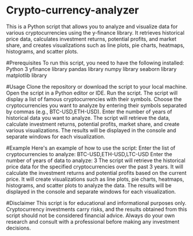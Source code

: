 # Crypto-currency-analyzer
This is a Python script that allows you to analyze and visualize data for various cryptocurrencies using the y-finance library.
It retrieves historical price data, calculates investment returns, potential profits, and market share, and creates visualizations such as line plots, pie charts, heatmaps, histograms, and scatter plots.

#Prerequisites
To run this script, you need to have the following installed:
Python 3
yfinance library
pandas library
numpy library
seaborn library
matplotlib library

#Usage
Clone the repository or download the script to your local machine.
Open the script in a Python editor or IDE.
Run the script.
The script will display a list of famous cryptocurrencies with their symbols. Choose the cryptocurrencies you want to analyze by entering their symbols separated by commas (e.g., BTC-USD,ETH-USD).
Enter the number of years of historical data you want to analyze.
The script will retrieve the data, calculate investment returns, potential profits, market share, and create various visualizations.
The results will be displayed in the console and separate windows for each visualization.

#Example
Here's an example of how to use the script:
Enter the list of cryptocurrencies to analyze: BTC-USD,ETH-USD,LTC-USD
Enter the number of years of data to analyze: 3
The script will retrieve the historical price data for the specified cryptocurrencies over the past 3 years.
It will calculate the investment returns and potential profits based on the current price.
It will create visualizations such as line plots, pie charts, heatmaps, histograms, and scatter plots to analyze the data.
The results will be displayed in the console and separate windows for each visualization.

#Disclaimer
This script is for educational and informational purposes only. Cryptocurrency investments carry risks, and the results obtained from this script should not be considered financial advice. Always do your own research and consult with a professional before making any investment decisions.
